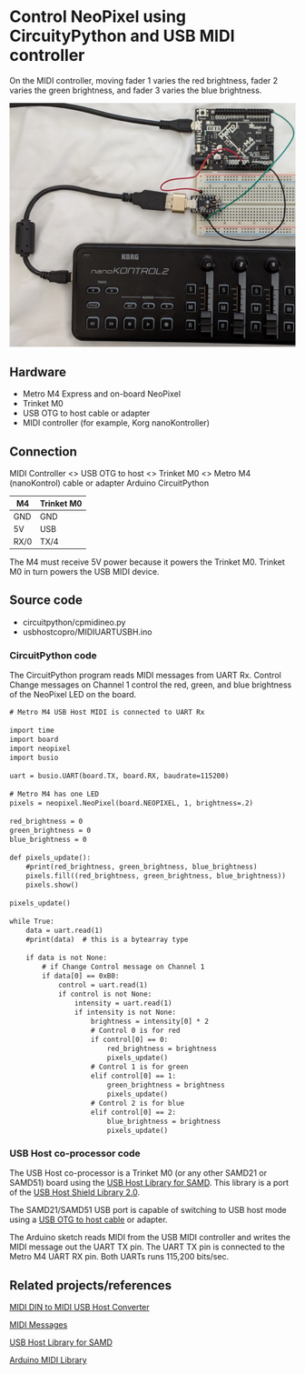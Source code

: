 # Control NeoPixel using CircuityPython and USB MIDI controller

On the MIDI controller, moving fader 1 varies the red brightness, fader
2 varies the green brightness, and fader 3 varies the blue brightness.

![Metro M4 Express and USB MIDI controller](images/cpmidiled.jpg)

## Hardware

* Metro M4 Express and on-board NeoPixel
* Trinket M0
* USB OTG to host cable or adapter
* MIDI controller (for example, Korg nanoKontroller)

## Connection

MIDI Controller <> USB OTG to host <> Trinket M0 <> Metro M4
(nanoKontrol)      cable or adapter   Arduino		CircuitPython


M4	|Trinket M0
----|----------
GND	|GND
5V	|USB
RX/0|TX/4

The M4 must receive 5V power because it powers the Trinket M0. Trinket M0 in
turn powers the USB MIDI device.

## Source code

* circuitpython/cpmidineo.py
* usbhostcopro/MIDIUARTUSBH.ino

### CircuitPython code

The CircuitPython program reads MIDI messages from UART Rx. Control Change
messages on Channel 1 control the red, green, and blue brightness of the
NeoPixel LED on the board.

```
# Metro M4 USB Host MIDI is connected to UART Rx

import time
import board
import neopixel
import busio

uart = busio.UART(board.TX, board.RX, baudrate=115200)

# Metro M4 has one LED
pixels = neopixel.NeoPixel(board.NEOPIXEL, 1, brightness=.2)

red_brightness = 0
green_brightness = 0
blue_brightness = 0

def pixels_update():
    #print(red_brightness, green_brightness, blue_brightness)
    pixels.fill((red_brightness, green_brightness, blue_brightness))
    pixels.show()

pixels_update()

while True:
    data = uart.read(1)
    #print(data)  # this is a bytearray type

    if data is not None:
        # if Change Control message on Channel 1
        if data[0] == 0xB0:
            control = uart.read(1)
            if control is not None:
                intensity = uart.read(1)
                if intensity is not None:
                    brightness = intensity[0] * 2
                    # Control 0 is for red
                    if control[0] == 0:
                        red_brightness = brightness
                        pixels_update()
                    # Control 1 is for green
                    elif control[0] == 1:
                        green_brightness = brightness
                        pixels_update()
                    # Control 2 is for blue
                    elif control[0] == 2:
                        blue_brightness = brightness
                        pixels_update()
```

### USB Host co-processor code

The USB Host co-processor is a Trinket M0 (or any other SAMD21 or SAMD51) board
using the
[USB Host Library for SAMD](https://github.com/gdsports/USB_Host_Library_SAMD).
This library is a port of the
[USB Host Shield Library 2.0](https://github.com/felis/USB_Host_Shield_2.0).

The SAMD21/SAMD51 USB port is capable of switching to USB host mode using
a [USB OTG to host cable](https://www.adafruit.com/product/1099) or adapter.

The Arduino sketch reads MIDI from the USB MIDI controller and writes the MIDI
message out the UART TX pin.  The UART TX pin is connected to the Metro M4 UART
RX pin. Both UARTs runs 115,200 bits/sec.

## Related projects/references

[MIDI DIN to MIDI USB Host Converter](https://github.com/gdsports/midiuartusbh)

[MIDI Messages](https://www.midi.org/specifications/item/table-1-summary-of-midi-message)

[USB Host Library for SAMD](https://github.com/gdsports/USB_Host_Library_SAMD)

[Arduino MIDI Library](https://github.com/FortySevenEffects/arduino_midi_library)

